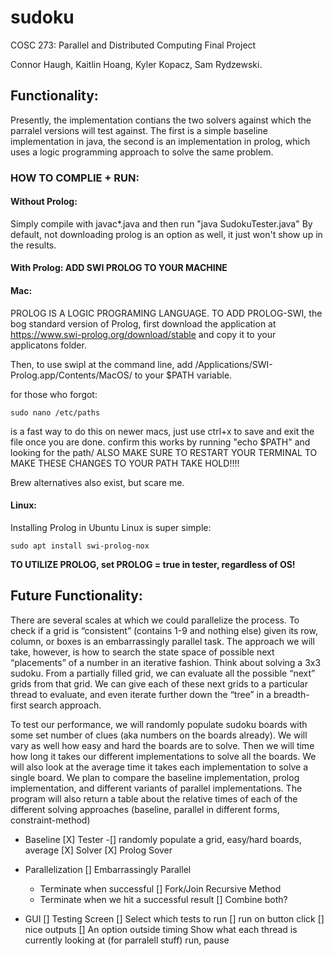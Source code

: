 # sudoku
COSC 273: Parallel and Distributed Computing Final Project

Connor Haugh, Kaitlin Hoang, Kyler Kopacz, Sam Rydzewski.

## **Functionality:**
Presently, the implementation contians the two solvers against which the parralel versions will test against. The first is a simple baseline implementation in java, the second is an implementation in prolog, which uses a logic programming approach to solve the same problem.


### **HOW TO COMPLIE + RUN:**

#### **Without Prolog:** 
Simply compile with javac*.java and then run "java SudokuTester.java" 
By default, not downloading prolog is an option as well, it just won't show up in the results. 

#### **With Prolog: ADD SWI PROLOG TO YOUR MACHINE** 
#### **Mac:**

PROLOG IS A LOGIC PROGRAMING LANGUAGE. TO ADD PROLOG-SWI, the bog standard version of Prolog, first download the application at https://www.swi-prolog.org/download/stable and copy it to your applicatons folder.

Then, to use swipl at the command line, add /Applications/SWI-Prolog.app/Contents/MacOS/ to your $PATH variable.

for those who forgot: 
```
sudo nano /etc/paths
``` 
is a fast way to do this on newer macs, just use ctrl+x to save and exit the file once you are done. confirm this works by running "echo $PATH" and looking for the path/ ALSO MAKE SURE TO RESTART YOUR TERMINAL TO MAKE THESE CHANGES TO YOUR PATH TAKE HOLD!!!!

Brew alternatives also exist, but scare me.

#### **Linux**:

Installing Prolog in Ubuntu Linux is super simple: 
```
sudo apt install swi-prolog-nox
```


**TO UTILIZE PROLOG, set PROLOG = true in tester, regardless of OS!**

## Future Functionality:

There are several scales at which we could parallelize the process. To check if a grid is “consistent” (contains 1-9 and nothing else) given its row, column, or boxes is an embarrassingly parallel task. 
The approach we will take, however, is how to search the state space of possible next “placements” of a number in an iterative fashion. Think about solving a 3x3 sudoku. From a partially filled grid, we can evaluate all the possible “next” grids from that grid. We can give each of these next grids to a particular thread to evaluate, and even iterate further down the “tree” in a breadth-first search approach. 

To test our performance, we will randomly populate sudoku boards with some set number of clues (aka numbers on the boards already). We will vary as well how easy and hard the boards are to solve. Then we will time how long it takes our different implementations to solve all the boards. We will also look at the average time it takes each implementation to solve a single board. We plan to compare the baseline implementation, prolog implementation, and different variants of parallel implementations. 
The program will also return a table about the relative times of each of the different solving approaches (baseline, parallel in different forms, constraint-method)

- Baseline
  [X] Tester
    -[] randomly populate a grid, easy/hard boards, average
  [X] Solver
  [X] Prolog Sover

- Parallelization
  [] Embarrassingly Parallel
    - Terminate when successful
  [] Fork/Join Recursive Method
    - Terminate when we hit a successful result
  [] Combine both?

- GUI
  [] Testing Screen
  [] Select which tests to run
  [] run on button click
  [] nice outputs
  [] An option outside timing Show what each thread is currently looking at (for parralell stuff) run, pause

